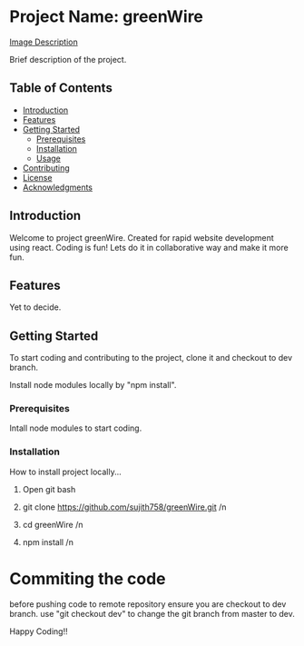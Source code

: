 # Project Name: greenWire
[Image Description](./green-wire/src/Assets/Welcome.png)

Brief description of the project.

## Table of Contents

- [Introduction](#introduction)
- [Features](#features)
- [Getting Started](#getting-started)
  - [Prerequisites](#prerequisites)
  - [Installation](#installation)
  - [Usage](#usage)
- [Contributing](#contributing)
- [License](#license)
- [Acknowledgments](#acknowledgments)

## Introduction

Welcome to project greenWire. Created for rapid website development using react. Coding is fun! Lets do it in collaborative way and make it more fun.

## Features

Yet to decide.

## Getting Started

To start coding and contributing to the project, clone it and checkout to dev branch.

Install node modules locally by "npm install".

### Prerequisites

Intall node modules to start coding.

### Installation

How to install project locally...

1. Open git bash

2. git clone https://github.com/sujith758/greenWire.git /n

3. cd greenWire /n

4. npm install /n

# Commiting the code

before pushing code to remote repository ensure you are checkout to dev branch.
use "git checkout dev" to change the git branch from master to dev.

Happy Coding!!
